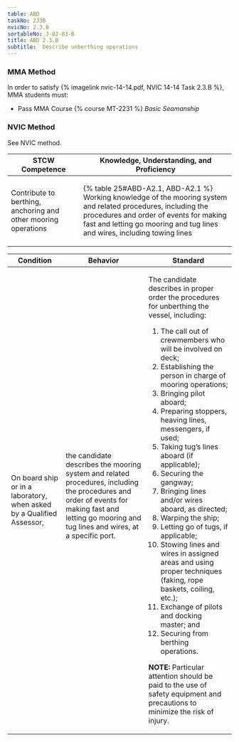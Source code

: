 ```yaml
---
table: ABD
taskNo: 2J3B
nvicNo: 2.3.B 
sortableNo: J-02-03-B
title: ABD 2.3.B 
subtitle:  Describe unberthing operations
---
```



### MMA Method

In order to satisfy  {% imagelink nvic-14-14.pdf, NVIC 14-14 Task 2.3.B %}, MMA students must:

* Pass MMA Course {% course MT-2231 %}  *Basic Seamanship*


### NVIC Method

<a onclick="togglevisibility('nvic_methods')" >See NVIC method.</a>

<div id='nvic_methods' class='hide'>

<table>
<thead>
<tr>
<th class='forty'> STCW Competence </th>
<th class='sixty'> Knowledge, Understanding, and Proficiency </th>
</tr>
</thead>




<tbody>
<tr><td markdown='1'>

Contribute to berthing, anchoring and other mooring operations

</td><td markdown='1'>

{% table 25#ABD-A2.1, ABD-A2.1 %} Working knowledge of the mooring system and related procedures, including the procedures and order of events for making fast and letting go mooring and tug lines and wires, including towing lines

</td></tr>


</tbody>
</table>


<table>
<thead>
<tr><th class='twenty'>  Condition </th><th class='twenty'> Behavior </th><th  class='sixty'>Standard </th></tr>
</thead>
<tbody >



<tr><td markdown='1'>

On board ship or in a laboratory, when asked by a Qualified Assessor,

</td><td markdown='1'>

the candidate describes the mooring system and related procedures, including the procedures and order of events for making fast and letting go mooring and tug lines and wires, at a specific port.

<br>

<div class="tooltip" markdown='1'>



</div>


</td><td markdown='1'>

The candidate describes in proper order the procedures for unberthing the vessel, including:

1. The call out of crewmembers who will be involved on deck;
2. Establishing the person in charge of mooring operations;
3. Bringing pilot aboard;
4. Preparing stoppers, heaving lines, messengers, if used;
5. Taking tug’s lines aboard (if applicable);
6. Securing the gangway;
7. Bringing lines and/or wires aboard, as directed;
8. Warping the ship;
9. Letting go of tugs, if applicable;
10. Stowing lines and wires in assigned areas and using proper techniques (faking, rope baskets, coiling, etc.);
11. Exchange of pilots and docking master; and 
12. Securing from berthing operations.
 
**NOTE:** Particular attention should be paid to the use of safety equipment and precautions to minimize the risk of injury. 

</td></tr>
</tbody>
</table>
</div>
